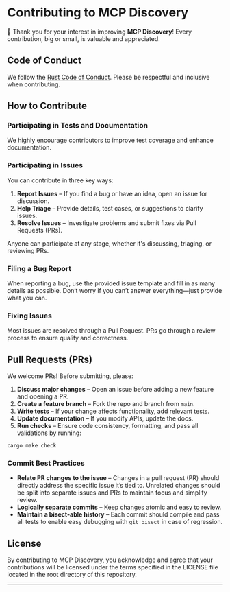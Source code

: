 # **Contributing to MCP Discovery**

🎉 Thank you for your interest in improving **MCP Discovery**! Every contribution, big or small, is valuable and appreciated.

## **Code of Conduct**

We follow the [Rust Code of Conduct](https://www.rust-lang.org/policies/code-of-conduct). Please be respectful and inclusive when contributing.

## **How to Contribute**

### Participating in Tests and Documentation

We highly encourage contributors to improve test coverage and enhance documentation.

### Participating in Issues

You can contribute in three key ways:

1. **Report Issues** – If you find a bug or have an idea, open an issue for discussion.
2. **Help Triage** – Provide details, test cases, or suggestions to clarify issues.
3. **Resolve Issues** – Investigate problems and submit fixes via Pull Requests (PRs).

Anyone can participate at any stage, whether it's discussing, triaging, or reviewing PRs.

### **Filing a Bug Report**

When reporting a bug, use the provided issue template and fill in as many details as possible. Don’t worry if you can’t answer everything—just provide what you can.

### **Fixing Issues**

Most issues are resolved through a Pull Request. PRs go through a review process to ensure quality and correctness.

## **Pull Requests (PRs)**

We welcome PRs! Before submitting, please:

1. **Discuss major changes** – Open an issue before adding a new feature and opening a PR.
2. **Create a feature branch** – Fork the repo and branch from `main`.
3. **Write tests** – If your change affects functionality, add relevant tests.
4. **Update documentation** – If you modify APIs, update the docs.
5. **Run checks** – Ensure code consistency, formatting, and pass all validations by running:

```sh
cargo make check
```

### **Commit Best Practices**

- **Relate PR changes to the issue** – Changes in a pull request (PR) should directly address the specific issue it’s tied to. Unrelated changes should be split into separate issues and PRs to maintain focus and simplify review.
- **Logically separate commits** – Keep changes atomic and easy to review.
- **Maintain a bisect-able history** – Each commit should compile and pass all tests to enable easy debugging with `git bisect` in case of regression.

## License

By contributing to MCP Discovery, you acknowledge and agree that your contributions will be licensed under the terms specified in the LICENSE file located in the root directory of this repository.

---

